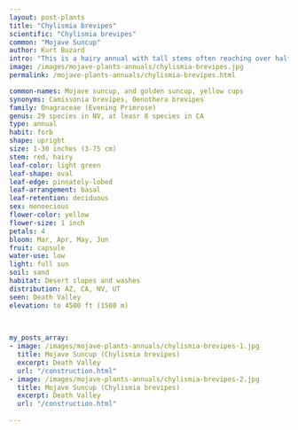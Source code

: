```yaml
---
layout: post-plants
title: "Chylismia brevipes"
scientific: "Chylismia brevipes"
common: "Mojave Suncup"
author: Kurt Buzard
intro: "This is a hairy annual with tall stems often reaching over half a meter in height and surrounded by basal leaves which may be simple or composed of several leaflets. It produces an inflorescence which has one to several blooms in it. The flowers are bright yellow, often with reddish speckling at the base of each petal. The center of the flower has a long pistil and several shorter stamens with large anthers. The fruits are hanging capsules which may be several centimeters long."
image: /images/mojave-plants-annuals/chylismia-brevipes.jpg
permalink: /mojave-plants-annuals/chylismia-brevipes.html

common-names: Mojave suncup, and golden suncup, yellow cups
synonyms: Camissonia brevipes, Oenothera brevipes
family: Onagraceae (Evening Primrose)
genus: 29 species in NV, at leasr 8 species in CA
type: annual
habit: forb
shape: upright 
size: 1-30 inches (3-75 cm)
stem: red, hairy
leaf-color: light green
leaf-shape: oval
leaf-edge: pinnately-lobed
leaf-arrangement: basal
leaf-retention: deciduous
sex: monoecious
flower-color: yellow
flower-size: 1 inch
petals: 4
bloom: Mar, Apr, May, Jun
fruit: capsule
water-use: low
light: full sun
soil: sand
habitat: Desert slopes and washes
distribution: AZ, CA, NV, UT
seen: Death Valley
elevation: to 4500 ft (1500 m)
 
   

my_posts_array:
- image: /images/mojave-plants-annuals/chylismia-brevipes-1.jpg
  title: Mojave Suncup (Chylismia brevipes)
  excerpt: Death Valley
  url: "/construction.html"
- image: /images/mojave-plants-annuals/chylismia-brevipes-2.jpg
  title: Mojave Suncup (Chylismia brevipes)
  excerpt: Death Valley
  url: "/construction.html"
 
---
```

  
  
 <p></p>
  